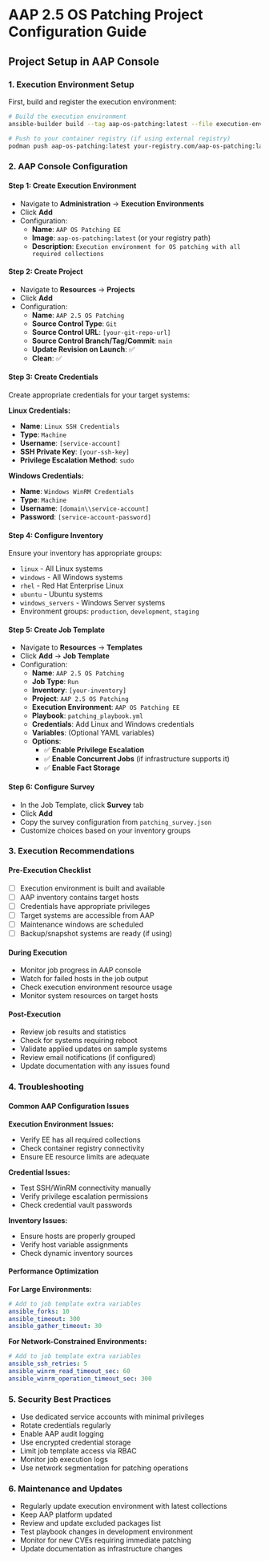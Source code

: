 # AAP 2.5 OS Patching Project Configuration Guide

## Project Setup in AAP Console

### 1. Execution Environment Setup

First, build and register the execution environment:

```bash
# Build the execution environment
ansible-builder build --tag aap-os-patching:latest --file execution-environment.yml

# Push to your container registry (if using external registry)
podman push aap-os-patching:latest your-registry.com/aap-os-patching:latest
```

### 2. AAP Console Configuration

#### Step 1: Create Execution Environment
- Navigate to **Administration** → **Execution Environments**
- Click **Add**
- Configuration:
  - **Name**: `AAP OS Patching EE`
  - **Image**: `aap-os-patching:latest` (or your registry path)
  - **Description**: `Execution environment for OS patching with all required collections`

#### Step 2: Create Project
- Navigate to **Resources** → **Projects**
- Click **Add**
- Configuration:
  - **Name**: `AAP 2.5 OS Patching`
  - **Source Control Type**: `Git`
  - **Source Control URL**: `[your-git-repo-url]`
  - **Source Control Branch/Tag/Commit**: `main`
  - **Update Revision on Launch**: ✅
  - **Clean**: ✅

#### Step 3: Create Credentials
Create appropriate credentials for your target systems:

**Linux Credentials:**
- **Name**: `Linux SSH Credentials`
- **Type**: `Machine`
- **Username**: `[service-account]`
- **SSH Private Key**: `[your-ssh-key]`
- **Privilege Escalation Method**: `sudo`

**Windows Credentials:**
- **Name**: `Windows WinRM Credentials`
- **Type**: `Machine`
- **Username**: `[domain\\service-account]`
- **Password**: `[service-account-password]`

#### Step 4: Configure Inventory
Ensure your inventory has appropriate groups:
- `linux` - All Linux systems
- `windows` - All Windows systems
- `rhel` - Red Hat Enterprise Linux
- `ubuntu` - Ubuntu systems
- `windows_servers` - Windows Server systems
- Environment groups: `production`, `development`, `staging`

#### Step 5: Create Job Template
- Navigate to **Resources** → **Templates**
- Click **Add** → **Job Template**
- Configuration:
  - **Name**: `AAP 2.5 OS Patching`
  - **Job Type**: `Run`
  - **Inventory**: `[your-inventory]`
  - **Project**: `AAP 2.5 OS Patching`
  - **Execution Environment**: `AAP OS Patching EE`
  - **Playbook**: `patching_playbook.yml`
  - **Credentials**: Add Linux and Windows credentials
  - **Variables**: (Optional YAML variables)
  - **Options**:
    - ✅ **Enable Privilege Escalation**
    - ✅ **Enable Concurrent Jobs** (if infrastructure supports it)
    - ✅ **Enable Fact Storage**

#### Step 6: Configure Survey
- In the Job Template, click **Survey** tab
- Click **Add**
- Copy the survey configuration from `patching_survey.json`
- Customize choices based on your inventory groups

### 3. Execution Recommendations

#### Pre-Execution Checklist
- [ ] Execution environment is built and available
- [ ] AAP inventory contains target hosts
- [ ] Credentials have appropriate privileges
- [ ] Target systems are accessible from AAP
- [ ] Maintenance windows are scheduled
- [ ] Backup/snapshot systems are ready (if using)

#### During Execution
- Monitor job progress in AAP console
- Watch for failed hosts in the job output
- Check execution environment resource usage
- Monitor system resources on target hosts

#### Post-Execution
- Review job results and statistics
- Check for systems requiring reboot
- Validate applied updates on sample systems
- Review email notifications (if configured)
- Update documentation with any issues found

### 4. Troubleshooting

#### Common AAP Configuration Issues

**Execution Environment Issues:**
- Verify EE has all required collections
- Check container registry connectivity
- Ensure EE resource limits are adequate

**Credential Issues:**
- Test SSH/WinRM connectivity manually
- Verify privilege escalation permissions
- Check credential vault passwords

**Inventory Issues:**
- Ensure hosts are properly grouped
- Verify host variable assignments
- Check dynamic inventory sources

#### Performance Optimization

**For Large Environments:**
```yaml
# Add to job template extra variables
ansible_forks: 10
ansible_timeout: 300
ansible_gather_timeout: 30
```

**For Network-Constrained Environments:**
```yaml
# Add to job template extra variables
ansible_ssh_retries: 5
ansible_winrm_read_timeout_sec: 60
ansible_winrm_operation_timeout_sec: 300
```

### 5. Security Best Practices

- Use dedicated service accounts with minimal privileges
- Rotate credentials regularly
- Enable AAP audit logging
- Use encrypted credential storage
- Limit job template access via RBAC
- Monitor job execution logs
- Use network segmentation for patching operations

### 6. Maintenance and Updates

- Regularly update execution environment with latest collections
- Keep AAP platform updated
- Review and update excluded packages list
- Test playbook changes in development environment
- Monitor for new CVEs requiring immediate patching
- Update documentation as infrastructure changes
